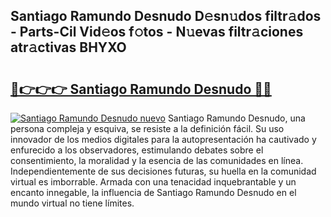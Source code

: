 ## Santiago Ramundo Desnudo D𝚎sn𝚞dos filtr𝚊dos - Parts-Cil Vid𝚎os f𝚘tos - N𝚞evas filtr𝚊ciones atr𝚊ctivas BHYXO

# <h2><a href="http://mbbmxgq.tromn.icu/?c=Santiago+Ramundo+Desnudo">🔗👉👉👉 Santiago Ramundo Desnudo 🔗🔗</a></h2>

[![Santiago Ramundo Desnudo nuevo](https://i.imgur.com/pEAQMta.gif)](http://mbbmxgq.tromn.icu/?c=Santiago+Ramundo+Desnudo)
Santiago Ramundo Desnudo, una persona compleja y esquiva, se resiste a la definición fácil. Su uso innovador de los medios digitales para la autopresentación ha cautivado y enfurecido a los observadores, estimulando debates sobre el consentimiento, la moralidad y la esencia de las comunidades en línea. Independientemente de sus decisiones futuras, su huella en la comunidad virtual es imborrable. Armada con una tenacidad inquebrantable y un encanto innegable, la influencia de Santiago Ramundo Desnudo en el mundo virtual no tiene límites.
